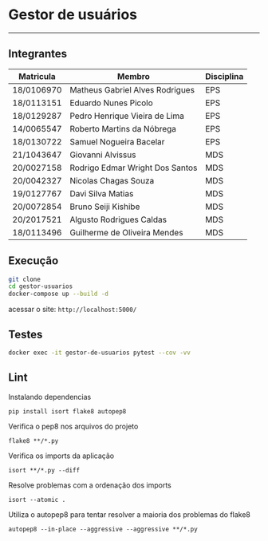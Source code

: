 # Gestor de usuários
---

## Integrantes

| Matricula  | Membro                          | Disciplina |
|------------|---------------------------------|------------|
| 18/0106970 | Matheus Gabriel Alves Rodrigues | EPS        |
| 18/0113151 | Eduardo Nunes Picolo            | EPS        |
| 18/0129287 | Pedro Henrique Vieira de Lima   | EPS        |
| 14/0065547 | Roberto Martins da Nóbrega      | EPS        |
| 18/0130722 | Samuel Nogueira Bacelar         | EPS        |
| 21/1043647 | Giovanni Alvissus               | MDS        |
| 20/0027158 | Rodrigo Edmar Wright Dos Santos | MDS        |
| 20/0042327 | Nicolas Chagas Souza            | MDS        |
| 19/0127767 | Davi Silva Matias               | MDS        |
| 20/0072854 | Bruno Seiji Kishibe             | MDS        |
| 20/2017521 | Algusto Rodrigues Caldas        | MDS        |
| 18/0113496 | Guilherme de Oliveira Mendes    | MDS        |

## Execução

```bash
git clone
cd gestor-usuarios
docker-compose up --build -d
```
acessar o site: `http://localhost:5000/`

## Testes

```bash
docker exec -it gestor-de-usuarios pytest --cov -vv
```
## Lint

Instalando dependencias

```
pip install isort flake8 autopep8
```

Verifica o pep8 nos arquivos do projeto
``` 
flake8 **/*.py
``` 
Verifica os imports da aplicação
``` 
isort **/*.py --diff
``` 
Resolve problemas com a ordenação dos imports
``` 
isort --atomic .
```
Utiliza o autopep8 para tentar resolver a maioria dos problemas do flake8
``` 
autopep8 --in-place --aggressive --aggressive **/*.py
```

